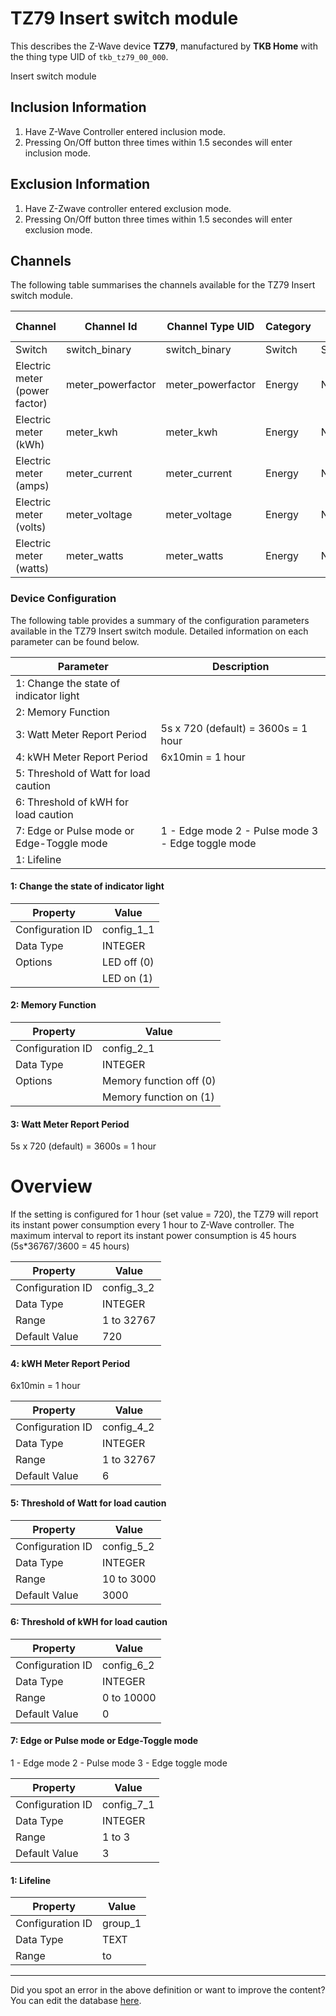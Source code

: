 
# TZ79 Insert switch module

This describes the Z-Wave device **TZ79**, manufactured by **TKB Home** with the thing type UID of ```tkb_tz79_00_000```. 

Insert switch module  


## Inclusion Information ##

1.  Have Z-Wave Controller entered inclusion mode.
2.  Pressing On/Off button three times within 1.5 secondes will enter inclusion mode.

  


## Exclusion Information ##

1.  Have Z-Zwave controller entered exclusion mode.
2.  Pressing On/Off button three times within 1.5 secondes will enter exclusion mode.

## Channels
The following table summarises the channels available for the TZ79 Insert switch module.

| Channel | Channel Id | Channel Type UID | Category | Item Type |
|---------|------------|------------------|----------|-----------|
| Switch | switch_binary | switch_binary | Switch | Switch |
| Electric meter (power factor) | meter_powerfactor | meter_powerfactor | Energy | Number |
| Electric meter (kWh) | meter_kwh | meter_kwh | Energy | Number |
| Electric meter (amps) | meter_current | meter_current | Energy | Number |
| Electric meter (volts) | meter_voltage | meter_voltage | Energy | Number |
| Electric meter (watts) | meter_watts | meter_watts | Energy | Number |




### Device Configuration
The following table provides a summary of the configuration parameters available in the TZ79 Insert switch module.
Detailed information on each parameter can be found below.

| Parameter   | Description |
|-------------|-------------|
| 1: Change the state of indicator light |  |
| 2: Memory Function |  |
| 3: Watt Meter Report Period | 5s x 720 (default) = 3600s = 1 hour |
| 4: kWH Meter Report Period | 6x10min = 1 hour |
| 5: Threshold of Watt for load caution |  |
| 6: Threshold of kWH for load caution |  |
| 7: Edge or Pulse mode or Edge-Toggle mode | 1 - Edge mode 2 - Pulse mode 3 - Edge toggle mode |
| 1: Lifeline |  |




#### 1: Change the state of indicator light




| Property         | Value    |
|------------------|----------|
| Configuration ID | config_1_1 |
| Data Type        | INTEGER || Default Value | 1 |
| Options | LED off (0) |
|  | LED on (1) |






#### 2: Memory Function




| Property         | Value    |
|------------------|----------|
| Configuration ID | config_2_1 |
| Data Type        | INTEGER || Default Value | 1 |
| Options | Memory function off (0) |
|  | Memory function on (1) |






#### 3: Watt Meter Report Period

5s x 720 (default) = 3600s = 1 hour  


# Overview #

If the setting is configured for 1 hour (set value = 720), the TZ79 will report its instant power consumption every 1 hour to Z-Wave controller. The maximum interval to report its instant power consumption is 45 hours (5s\*36767/3600 = 45 hours)


| Property         | Value    |
|------------------|----------|
| Configuration ID | config_3_2 |
| Data Type        | INTEGER |
| Range | 1 to 32767 |
| Default Value | 720 |






#### 4: kWH Meter Report Period

6x10min = 1 hour


| Property         | Value    |
|------------------|----------|
| Configuration ID | config_4_2 |
| Data Type        | INTEGER |
| Range | 1 to 32767 |
| Default Value | 6 |






#### 5: Threshold of Watt for load caution




| Property         | Value    |
|------------------|----------|
| Configuration ID | config_5_2 |
| Data Type        | INTEGER |
| Range | 10 to 3000 |
| Default Value | 3000 |






#### 6: Threshold of kWH for load caution




| Property         | Value    |
|------------------|----------|
| Configuration ID | config_6_2 |
| Data Type        | INTEGER |
| Range | 0 to 10000 |
| Default Value | 0 |






#### 7: Edge or Pulse mode or Edge-Toggle mode

1 - Edge mode 2 - Pulse mode 3 - Edge toggle mode


| Property         | Value    |
|------------------|----------|
| Configuration ID | config_7_1 |
| Data Type        | INTEGER |
| Range | 1 to 3 |
| Default Value | 3 |






#### 1: Lifeline




| Property         | Value    |
|------------------|----------|
| Configuration ID | group_1 |
| Data Type        | TEXT |
| Range |  to  |






---

Did you spot an error in the above definition or want to improve the content?
You can edit the database [here](http://www.cd-jackson.com/index.php/zwave/zwave-device-database/zwave-device-list/devicesummary/657).


